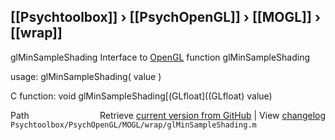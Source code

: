 ## [[Psychtoolbox]] &#8250; [[PsychOpenGL]] &#8250; [[MOGL]] &#8250; [[wrap]]

glMinSampleShading  Interface to [OpenGL](OpenGL) function glMinSampleShading  
  
usage:  glMinSampleShading( value )  
  
C function:  void glMinSampleShading[(GLfloat]((GLfloat) value)  




<div class="code_header" style="text-align:right;">
  <span style="float:left;">Path&nbsp;&nbsp;</span> <span class="counter">Retrieve <a href=
  "https://raw.github.com/Psychtoolbox-3/Psychtoolbox-3/beta/Psychtoolbox/PsychOpenGL/MOGL/wrap/glMinSampleShading.m">current version from GitHub</a> | View <a href=
  "https://github.com/Psychtoolbox-3/Psychtoolbox-3/commits/beta/Psychtoolbox/PsychOpenGL/MOGL/wrap/glMinSampleShading.m">changelog</a></span>
</div>
<div class="code">
  <code>Psychtoolbox/PsychOpenGL/MOGL/wrap/glMinSampleShading.m</code>
</div>

